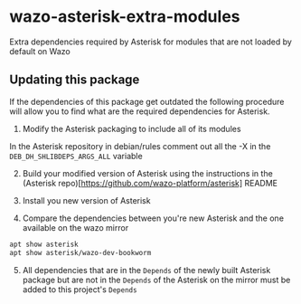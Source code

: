 # wazo-asterisk-extra-modules
Extra dependencies required by Asterisk for modules that are not loaded by default on Wazo


## Updating this package

If the dependencies of this package get outdated the following procedure will allow you to
find what are the required dependencies for Asterisk.

1. Modify the Asterisk packaging to include all of its modules

  In the Asterisk repository in debian/rules comment out all the -X in the
  `DEB_DH_SHLIBDEPS_ARGS_ALL` variable

2. Build your modified version of Asterisk using the instructions in the
   (Asterisk repo)[https://github.com/wazo-platform/asterisk] README

3. Install you new version of Asterisk

4. Compare the dependencies between you're new Asterisk and the one available on the wazo mirror

```sh
apt show asterisk
apt show asterisk/wazo-dev-bookworm
```

5. All dependencies that are in the `Depends` of the newly built Asterisk package but are
   not in the `Depends` of the Asterisk on the mirror must be added to this project's `Depends`

